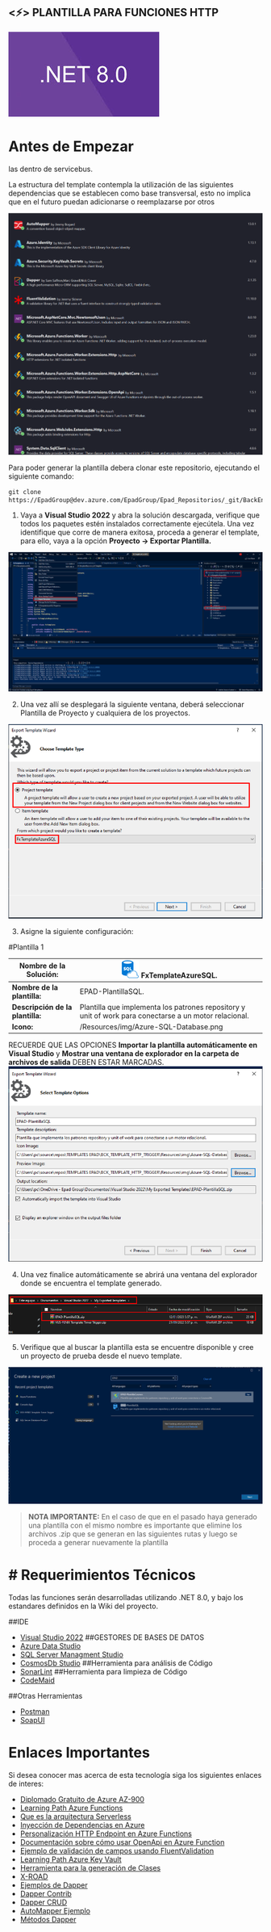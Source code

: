 ## <⚡> PLANTILLA PARA FUNCIONES HTTP


![nuget1.png](https://github.com/CatalinaCano/FxTemplateFunctionIsolated-8-/blob/main/Resources/8.jpeg?raw=true)

# Antes de Empezar

las dentro de servicebus.

La estructura del template contempla la utilización de las siguientes dependencias que se establecen como base transversal, esto no implica que en el futuro puedan adicionarse o reemplazarse por otros

![nuget1.png](https://github.com/CatalinaCano/FxTemplateFunctionIsolated-8-/blob/main/Resources/Dependecias.png)

Para poder generar la plantilla debera clonar este repositorio, ejecutando el siguiente comando: 

```git
git clone https://EpadGroup@dev.azure.com/EpadGroup/Epad_Repositorios/_git/BackEnd_Template
```

1. Vaya a **Visual Studio 2022** y abra la solución descargada, verifique que todos los paquetes estén instalados correctamente ejecútela. Una vez identifique que corre de manera exitosa, proceda a generar el template, para ello, vaya a la opción **Proyecto -> Exportar Plantilla.**

![Template1.png](https://github.com/CatalinaCano/FxTemplateFunctionIsolated-8-/blob/main/Resources/Template1.png)

2. Una vez allí se desplegará la siguiente ventana, deberá seleccionar Plantilla de Proyecto y cualquiera de los proyectos.

![Template2.png](https://github.com/CatalinaCano/FxTemplateFunctionIsolated-8-/blob/main/Resources/Template2.png)

3. Asigne la siguiente configuración:

#Plantilla 1

| **Nombre de la Solución:**       | ![Azure-SQL-Database.png](https://github.com/CatalinaCano/FxTemplateFunctionIsolated-8-/blob/main/Resources/Azure-SQL-Database.png) FxTemplateAzureSQL\. |
| -------------------------------- | ---------------------------------------------------------------------------------------------------------------------------------------- |
| **Nombre de la plantilla:**      | EPAD-PlantillaSQL\.                                                                                                                      |
| **Descripción de la plantilla:** | Plantilla que implementa los patrones repository y unit of work para conectarse a un motor relacional\.                                  |
| **Icono:**                       | /Resources/img/Azure-SQL-Database.png                                                                                                    |

RECUERDE QUE LAS OPCIONES **Importar la plantilla automáticamente en Visual Studio** y **Mostrar una ventana de explorador en la carpeta de archivos de salida** DEBEN ESTAR MARCADAS.
![Template3.png](https://github.com/CatalinaCano/FxTemplateFunctionIsolated-8-/blob/main/Resources/Template3.png)

4. Una vez finalice automáticamente se abrirá una ventana del explorador donde se encuentra el template generado.

![Template4.png](https://github.com/CatalinaCano/FxTemplateFunctionIsolated-8-/blob/main/Resources/Template4.png)

5. Verifique que al buscar la plantilla esta se encuentre disponible y cree un proyecto de prueba desde el nuevo template.

![Template5.png](https://github.com/CatalinaCano/FxTemplateFunctionIsolated-8-/blob/main/Resources/Template5.png)

> **NOTA IMPORTANTE:** En el caso de que en el pasado haya generado una plantilla con el mismo nombre es importante que elimine los archivos .zip que se generan en las siguientes rutas y luego se proceda a generar nuevamente la plantilla




# # Requerimientos Técnicos

Todas las funciones serán desarrolladas utilizando .NET 8.0, y bajo los estandares definidos en la Wiki del proyecto.

##IDE

- [Visual Studio 2022](https://visualstudio.microsoft.com/es/vs/)
  ##GESTORES DE BASES DE DATOS
- [Azure Data Studio](https://docs.microsoft.com/en-us/sql/azure-data-studio/download-azure-data-studio?view=sql-server-ver16)
- [SQL Server Managment Studio](https://docs.microsoft.com/en-us/sql/ssms/download-sql-server-management-studio-ssms?view=sql-server-ver16)
- [CosmosDb Studio](https://github.com/thomaslevesque/CosmosDBStudio)
  ##Herramienta para análisis de Código
- [SonarLint](https://marketplace.visualstudio.com/items?itemName=SonarSource.SonarLintforVisualStudio2022)
  ##Herramienta para limpieza de Código
- [CodeMaid](https://marketplace.visualstudio.com/items?itemName=SteveCadwallader.CodeMaid)

##Otras Herramientas

- [Postman](https://www.postman.com/downloads/)
- [SoapUI](https://www.soapui.org/downloads/soapui/)

# Enlaces Importantes

Si desea conocer mas acerca de esta tecnología siga los siguientes enlaces de interes:

- [Diplomado Gratuito de Azure AZ-900](https://azure.conosur.tech/azure-fundamentals-2021/)
- [Learning Path Azure Functions](https://docs.microsoft.com/es-es/learn/paths/implement-azure-functions/)
- [Que es la arquitectura Serverless](https://docs.microsoft.com/es-es/azure/architecture/serverless-quest/serverless-overview)
- [Inyección de Dependencias en Azure](https://docs.microsoft.com/es-es/azure/azure-functions/functions-dotnet-dependency-injection)
- [Personalización HTTP Endpoint en Azure Functions](https://docs.microsoft.com/en-us/azure/azure-functions/functions-bindings-http-webhook-trigger?tabs=in-process%2Cfunctionsv2&pivots=programming-language-csharp)
- [Documentación sobre cómo usar OpenApi en Azure Function](https://github.com/Azure/azure-functions-openapi-extension/blob/main/docs/openapi-core.md)
- [Ejemplo de validación de campos usando FluentValidation](https://www.enmilocalfunciona.io/valida-tu-modelo-de-datos-con-fluentvalidation-en-c/)
- [Learning Path Azure Key Vault](https://docs.microsoft.com/es-es/azure/key-vault/general/overview)
- [Herramienta para la generación de Clases](https://app.quicktype.io/#l=cs&r=json2csharp)
- [X-ROAD](https://x-road.thinkific.com/users/sign_in)
- [Ejemplos de Dapper](https://makolyte.com/csharp-map-query-results-to-multiple-objects-with-dapper/)
- [Dapper Contrib](https://dotnetcoretutorials.com/2019/08/05/dapper-in-net-core-part-4-dapper-contrib/)
- [Dapper CRUD](https://www.section.io/engineering-education/building-a-crud-api-dapper-aspnet-core/)
- [AutoMapper Ejemplo](https://dotnettutorials.net/lesson/automapper-with-nested-types/)
- [Métodos Dapper](https://www.learndapper.com/selecting-single-rows)
